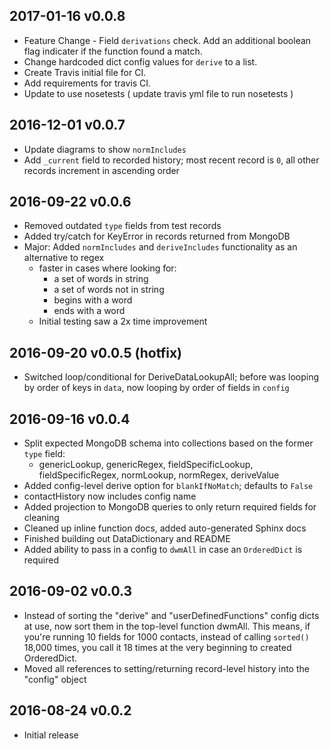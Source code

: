 ## 2017-01-16 v0.0.8
- Feature Change - Field `derivations` check. Add an additional boolean flag indicater if the function found a match.      
- Change hardcoded dict config values for `derive` to a list.
- Create Travis initial file for CI.
- Add requirements for travis CI.
- Update to use nosetests ( update travis yml file to run nosetests )

## 2016-12-01 v0.0.7
- Update diagrams to show `normIncludes`
- Add `_current` field to recorded history; most recent record is `0`, all other records increment in ascending order

## 2016-09-22 v0.0.6
- Removed outdated `type` fields from test records
- Added try/catch for KeyError in records returned from MongoDB
- Major: Added `normIncludes` and `deriveIncludes` functionality as an alternative to regex
  - faster in cases where looking for:
    - a set of words in string
    - a set of words not in string
    - begins with a word
    - ends with a word
  - Initial testing saw a 2x time improvement

## 2016-09-20 v0.0.5 (hotfix)
- Switched loop/conditional for DeriveDataLookupAll; before was looping by order of keys in `data`, now looping by order of fields in `config`

## 2016-09-16 v0.0.4
- Split expected MongoDB schema into collections based on the former `type` field:
  - genericLookup, genericRegex, fieldSpecificLookup, fieldSpecificRegex, normLookup, normRegex, deriveValue
- Added config-level derive option for `blankIfNoMatch`; defaults to `False`
- contactHistory now includes config name
- Added projection to MongoDB queries to only return required fields for cleaning
- Cleaned up inline function docs, added auto-generated Sphinx docs
- Finished building out DataDictionary and README
- Added ability to pass in a config to `dwmAll` in case an `OrderedDict` is required

## 2016-09-02 v0.0.3
 - Instead of sorting the "derive" and "userDefinedFunctions" config dicts at use, now sort them in the top-level function dwmAll. This means, if you're running 10 fields for 1000 contacts, instead of calling ```sorted()``` 18,000 times, you call it 18 times at the very beginning to created OrderedDict.
 - Moved all references to setting/returning record-level history into the "config" object

## 2016-08-24 v0.0.2
 - Initial release
